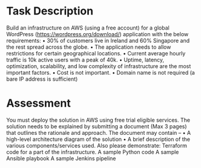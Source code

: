 # Task Description  
Build an infrastructure on AWS (using a free account) for a global WordPress (https://wordpress.org/download/) application with the below requirements: 
• 30% of customers live in Ireland and 60% Singapore and the rest spread across the globe. 
• The application needs to allow restrictions for certain geographical locations. 
• Current average hourly traffic is 10k active users with a peak of 40k. 
• Uptime, latency, optimization, scalability, and low complexity of infrastructure are the most important factors. 
• Cost is not important. 
• Domain name is not required (a bare IP address is sufficient) 
# Assessment 
You must deploy the solution in AWS using free trial eligible services. 
The solution needs to be explained by submitting a document (Max 3 pages) that outlines the rationale and approach. 
The document may contain – 
• A high-level architecture diagram of the solution 
• A brief description of the various components/services used. 
Also please demonstrate: 
Terraform code for a part of the infrastructure. 
A sample Python code 
A sample Ansible playbook 
A sample Jenkins pipeline 
